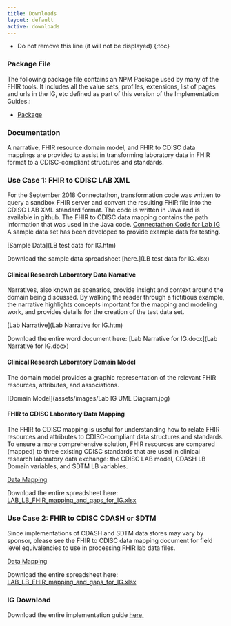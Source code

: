 ```yaml
---
title: Downloads
layout: default
active: downloads
---
```

<!-- TOC  the css styling for this is \pages\assets\css\project.css under 'markdown-toc'-->

* Do not remove this line (it will not be displayed)
{:toc}


<!-- end TOC -->

### Package File

The following package file contains an NPM Package used by many of the FHIR tools. It includes all the value sets, profiles, extensions, list of pages and urls in the IG, etc defined as part of this version of the Implementation Guides.:

- [Package](package.tgz)

### Documentation

A narrative, FHIR resource domain model, and FHIR to CDISC data mappings are provided to assist in transforming laboratory data in FHIR format to a CDISC-compliant structures and standards.

### Use Case 1: FHIR to CDISC LAB XML

For the September 2018 Connectathon, transformation code was written to query a sandbox FHIR server and convert the resulting FHIR file into the CDISC LAB XML standard format.  The code is written in Java and is available in github.  The FHIR to CDISC data mapping contains the path information that was used in the Java code. 
[Connectathon Code for Lab IG](http://github.com/jennindg/MDIT_FHIR_LDM/tree/connectathon2018/)  A sample data set has been developed to provide example data for testing.  

[Sample Data](LB test data for IG.htm)

Download the sample data spreadsheet [here.](LB test data for IG.xlsx)

#### Clinical Research Laboratory Data Narrative

Narratives, also known as scenarios, provide insight and context around the domain being discussed.  By walking the reader through a fictitious example, the narrative highlights concepts important for the mapping and modeling work, and provides details for the creation of the test data set.

[Lab Narrative](Lab Narrative for IG.htm)

Download the entire word document here: [Lab Narrative for IG.docx](Lab Narrative for IG.docx)

#### Clinical Research Laboratory Domain Model

The domain model provides a graphic representation of the relevant FHIR resources, attributes, and associations.

[Domain Model](assets/images/Lab IG UML Diagram.jpg)  

#### FHIR to CDISC Laboratory Data Mapping

The FHIR to CDISC mapping is useful for understanding how to relate FHIR resources and attributes to CDISC-compliant data structures and standards.  To ensure a more comprehensive solution, FHIR resources are compared (mapped) to three existing CDISC standards that are used in clinical research laboratory data exchange:  the CDISC LAB model, CDASH LB Domain variables, and SDTM LB variables.  

[Data Mapping](LAB_LB_FHIR_mapping_and_gaps_for_IG.htm)

Download the entire spreadsheet here:  [LAB_LB_FHIR_mapping_and_gaps_for_IG.xlsx](LAB_LB_FHIR_mapping_and_gaps_for_IG.xlsx)

### Use Case 2: FHIR to CDISC CDASH or SDTM

Since implementations of CDASH and SDTM data stores may vary by sponsor, please see the FHIR to CDISC data mapping document for field level equivalencies to use in processing FHIR lab data files.

[Data Mapping](LAB_LB_FHIR_mapping_and_gaps_for_IG.htm)

Download the entire spreadsheet here:  [LAB_LB_FHIR_mapping_and_gaps_for_IG.xlsx](LAB_LB_FHIR_mapping_and_gaps_for_IG.xlsx)

### IG Download

Download the entire implementation guide [here.](full-ig.zip)

<br/>
